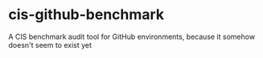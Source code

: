# cis-github-benchmark
A CIS benchmark audit tool for GitHub environments, because it somehow doesn't seem to exist yet
